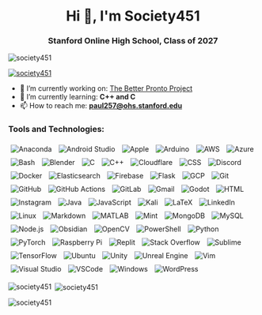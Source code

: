 <h1 align="center">Hi 👋, I'm Society451</h1>
<h3 align="center">Stanford Online High School, Class of 2027</h3>

<p align="left"> <img src="https://komarev.com/ghpvc/?username=society451&label=Profile%20views&color=0e75b6&style=flat" alt="society451" /> </p>

<p align="left"> <a href="https://github.com/ryo-ma/github-profile-trophy"><img src="https://github-profile-trophy.vercel.app/?username=society451" alt="society451" /></a> </p>

- 🔭 I’m currently working on: [The Better Pronto Project](https://github.com/Better-Pronto)
- 🌱 I’m currently learning: **C++ and C**
- 📫 How to reach me: **paul257@ohs.stanford.edu**

<h3 align="left">Tools and Technologies:</h3>
<div id="about">
    <div class="tools-container">
        <img src="https://skillicons.dev/icons?i=anaconda" alt="Anaconda" style="margin: 5px;"/>
        <img src="https://skillicons.dev/icons?i=androidstudio" alt="Android Studio" style="margin: 5px;"/>
        <img src="https://skillicons.dev/icons?i=apple" alt="Apple" style="margin: 5px;"/>
        <img src="https://skillicons.dev/icons?i=arduino" alt="Arduino" style="margin: 5px;"/>
        <img src="https://skillicons.dev/icons?i=aws" alt="AWS" style="margin: 5px;"/>
        <img src="https://skillicons.dev/icons?i=azure" alt="Azure" style="margin: 5px;"/>
        <img src="https://skillicons.dev/icons?i=bash" alt="Bash" style="margin: 5px;"/>
        <img src="https://skillicons.dev/icons?i=blender" alt="Blender" style="margin: 5px;"/>
        <img src="https://skillicons.dev/icons?i=c" alt="C" style="margin: 5px;"/>
        <img src="https://skillicons.dev/icons?i=cpp" alt="C++" style="margin: 5px;"/>
        <img src="https://skillicons.dev/icons?i=cloudflare" alt="Cloudflare" style="margin: 5px;"/>
        <img src="https://skillicons.dev/icons?i=css" alt="CSS" style="margin: 5px;"/>
        <img src="https://skillicons.dev/icons?i=discord" alt="Discord" style="margin: 5px;"/>
        <img src="https://skillicons.dev/icons?i=docker" alt="Docker" style="margin: 5px;"/>
        <img src="https://skillicons.dev/icons?i=elasticsearch" alt="Elasticsearch" style="margin: 5px;"/>
        <img src="https://skillicons.dev/icons?i=firebase" alt="Firebase" style="margin: 5px;"/>
        <img src="https://skillicons.dev/icons?i=flask" alt="Flask" style="margin: 5px;"/>
        <img src="https://skillicons.dev/icons?i=gcp" alt="GCP" style="margin: 5px;"/>
        <img src="https://skillicons.dev/icons?i=git" alt="Git" style="margin: 5px;"/>
        <img src="https://skillicons.dev/icons?i=github" alt="GitHub" style="margin: 5px;"/>
        <img src="https://skillicons.dev/icons?i=githubactions" alt="GitHub Actions" style="margin: 5px;"/>
        <img src="https://skillicons.dev/icons?i=gitlab" alt="GitLab" style="margin: 5px;"/>
        <img src="https://skillicons.dev/icons?i=gmail" alt="Gmail" style="margin: 5px;"/>
        <img src="https://skillicons.dev/icons?i=godot" alt="Godot" style="margin: 5px;"/>
        <img src="https://skillicons.dev/icons?i=html" alt="HTML" style="margin: 5px;"/>
        <img src="https://skillicons.dev/icons?i=instagram" alt="Instagram" style="margin: 5px;"/>
        <img src="https://skillicons.dev/icons?i=java" alt="Java" style="margin: 5px;"/>
        <img src="https://skillicons.dev/icons?i=js" alt="JavaScript" style="margin: 5px;"/>
        <img src="https://skillicons.dev/icons?i=kali" alt="Kali" style="margin: 5px;"/>
        <img src="https://skillicons.dev/icons?i=latex" alt="LaTeX" style="margin: 5px;"/>
        <img src="https://skillicons.dev/icons?i=linkedin" alt="LinkedIn" style="margin: 5px;"/>
        <img src="https://skillicons.dev/icons?i=linux" alt="Linux" style="margin: 5px;"/>
        <img src="https://skillicons.dev/icons?i=md" alt="Markdown" style="margin: 5px;"/>
        <img src="https://skillicons.dev/icons?i=matlab" alt="MATLAB" style="margin: 5px;"/>
        <img src="https://skillicons.dev/icons?i=mint" alt="Mint" style="margin: 5px;"/>
        <img src="https://skillicons.dev/icons?i=mongodb" alt="MongoDB" style="margin: 5px;"/>
        <img src="https://skillicons.dev/icons?i=mysql" alt="MySQL" style="margin: 5px;"/>
        <img src="https://skillicons.dev/icons?i=nodejs" alt="Node.js" style="margin: 5px;"/>
        <img src="https://skillicons.dev/icons?i=obsidian" alt="Obsidian" style="margin: 5px;"/>
        <img src="https://skillicons.dev/icons?i=opencv" alt="OpenCV" style="margin: 5px;"/>
        <img src="https://skillicons.dev/icons?i=powershell" alt="PowerShell" style="margin: 5px;"/>
        <img src="https://skillicons.dev/icons?i=py" alt="Python" style="margin: 5px;"/>
        <img src="https://skillicons.dev/icons?i=pytorch" alt="PyTorch" style="margin: 5px;"/>
        <img src="https://skillicons.dev/icons?i=raspberrypi" alt="Raspberry Pi" style="margin: 5px;"/>
        <img src="https://skillicons.dev/icons?i=replit" alt="Replit" style="margin: 5px;"/>
        <img src="https://skillicons.dev/icons?i=stackoverflow" alt="Stack Overflow" style="margin: 5px;"/>
        <img src="https://skillicons.dev/icons?i=sublime" alt="Sublime" style="margin: 5px;"/>
        <img src="https://skillicons.dev/icons?i=tensorflow" alt="TensorFlow" style="margin: 5px;"/>
        <img src="https://skillicons.dev/icons?i=ubuntu" alt="Ubuntu" style="margin: 5px;"/>
        <img src="https://skillicons.dev/icons?i=unity" alt="Unity" style="margin: 5px;"/>
        <img src="https://skillicons.dev/icons?i=unreal" alt="Unreal Engine" style="margin: 5px;"/>
        <img src="https://skillicons.dev/icons?i=vim" alt="Vim" style="margin: 5px;"/>
        <img src="https://skillicons.dev/icons?i=visualstudio" alt="Visual Studio" style="margin: 5px;"/>
        <img src="https://skillicons.dev/icons?i=vscode" alt="VSCode" style="margin: 5px;"/>
        <img src="https://skillicons.dev/icons?i=windows" alt="Windows" style="margin: 5px;"/>
        <img src="https://skillicons.dev/icons?i=wordpress" alt="WordPress" style="margin: 5px;"/>
    </div>
</div>

<p><img align="left" src="https://github-readme-stats.vercel.app/api/top-langs?username=society451&show_icons=true&locale=en&layout=compact&theme=onedark" alt="society451" /></p>

<p>&nbsp;<img align="center" src="https://github-readme-stats.vercel.app/api?username=society451&show_icons=true&locale=en&theme=onedark" alt="society451" /></p>

<p><img align="center" src="https://github-readme-streak-stats.herokuapp.com/?user=society451&theme=onedark&hide_border=true" alt="society451" /></p>
